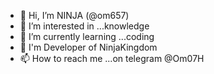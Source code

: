 - 👋 Hi, I’m NINJA  (@om657)
- 👀 I’m interested in ...knowledge
- 🌱 I’m currently learning ...coding
- 🙂 I'm Developer of NinjaKingdom
- 📫 How to reach me ...on telegram @Om07H

<!---
om657/om657 is a ✨ special ✨ repository because its `README.md` (this file) appears on your GitHub profile.
You can click the Preview link to take a look at your changes.
--->
